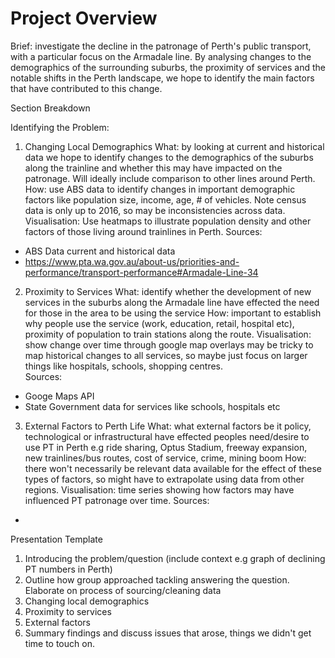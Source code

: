 # Project Overview

Brief: investigate the decline in the patronage of Perth's public transport, with a particular focus on the Armadale line. By analysing changes to the demographics of the surrounding suburbs, the proximity of services and the notable shifts in the Perth landscape, we hope to identify the main factors that have contributed to this change.

Section Breakdown

Identifying the Problem:

1. Changing Local Demographics
What: by looking at current and historical data we hope to identify changes to the demographics of the suburbs along the trainline and whether this may have impacted on the patronage. Will ideally include comparison to other lines around Perth. 
How:  use ABS data to identify changes in important demographic factors like population size, income, age, # of vehicles. Note census data is only up to 2016, so may be inconsistencies across data.
Visualisation: Use heatmaps to illustrate population density and other factors of those living around trainlines in Perth. 
Sources: 
- ABS Data current and historical data
- https://www.pta.wa.gov.au/about-us/priorities-and-performance/transport-performance#Armadale-Line-34

2. Proximity to Services
What: identify whether the development of new services in the suburbs along the Armadale line have effected the need for those in the area to be using the service
How: important to establish why people use the service (work, education, retail, hospital etc), proximity of population to train stations along the route. 
Visualisation: show change over time through google map overlays may be tricky to map historical changes to all services, so maybe just focus on larger things like hospitals, schools, shopping centres.  
Sources:
- Googe Maps API
- State Government data for services like schools, hospitals etc


3. External Factors to Perth Life
What: what external factors be it policy, technological or infrastructural have effected peoples need/desire to use PT in Perth e.g ride sharing, Optus Stadium, freeway expansion, new trainlines/bus routes, cost of service, crime, mining boom
How: there won't necessarily be relevant data available for the effect of these types of factors, so might have to extrapolate using data from other regions. 
Visualisation: time series showing how factors may have influenced PT patronage over time. 
Sources:
- 


Presentation Template

1. Introducing the problem/question (include context e.g graph of declining PT numbers in Perth)
2. Outline how group approached tackling answering the question. Elaborate on process of sourcing/cleaning data
3. Changing local demographics
4. Proximity to services
5. External factors
6. Summary findings and discuss issues that arose, things we didn't get time to touch on.
